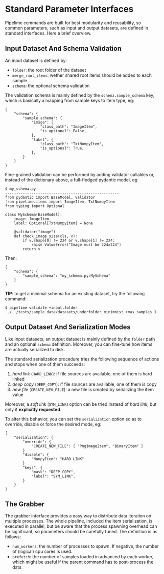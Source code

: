# Standard Parameter Interfaces

Pipelime commands are built for best modularity and reusability, so common parameters,
such as input and output datasets, are defined in standard interfaces. Here a brief
overview.

## Input Dataset And Schema Validation

An input dataset is defined by:
* `folder`: the root folder of the dataset
* `merge_root_items`: wether shared root items should be added to each sample
* `schema`: the optional schema validation

The validation schema is mainly defined by the `schema.sample_schema` key, which is
basically a mapping from sample keys to item type, eg:
```
{
    "schema": {
        "sample_schema": {
            "image": {
                "class_path": "ImageItem",
                "is_optional": False,
            },
            "label": {
                "class_path": "TxtNumpyItem",
                "is_optional": True,
            },
        }
    }
}
```

Fine-grained validation can be performed by adding validator callables or, instead of
the dictionary above, a full-fledged pydantic model, eg:
```
$ my_schema.py
----------------------------------------------------
from pydantic import BaseModel, validator
from pipelime.items import ImageItem, TxtNumpyItem
from typing import Optional

class MySchema(BaseModel):
    image: ImageItem
    label: Optional[TxtNumpyItem] = None

    @validator("image")
    def check_image_size(cls, v):
        if v.shape[0] != 224 or v.shape[1] != 224:
            raise ValueError("Image must be 224x224")
        return v
```
Then:
```
{
    "schema": {
        "sample_schema": "my_schema.py:MySchema"
    }
}
```

**TIP**: to get a minimal schema for an existing dataset, try the following command:

```
$ pipelime validate +input.folder ../../tests/sample_data/datasets/underfolder_minimnist +max_samples 1
```

## Output Dataset And Serialization Modes

Like input datasets, an output dataset is mainly defined by the `folder` path and an
optional `schema` definition. Moreover, you can fine-tune how items are actually
serialized to disk.

The standard serialization procedure tries the following sequence of actions and stops
when one of them succeeds:
1. *hard link* (`HARD_LINK`): if file sources are available, one of them is hard linked
1. *deep copy* (`DEEP_COPY`): if file sources are available, one of them is copy
1. *new file* (`CREATE_NEW_FILE`): a new file is created by serializing the item value

Moreover, a *soft link* (`SYM_LINK`) option can be tried instead of 
*hard link*, but only if **explicitly requested**.

To alter this behavior, you can set the `serialization` option so as to override,
disable or force the desired mode, eg:
```
{
    "serialization": {
        "override": {
            "CREATE_NEW_FILE": [ "PngImageItem", "BinaryItem" ]
        }
        "disable": {
            "NumpyItem": "HARD_LINK"
        }
        "keys": {
            "mask": "DEEP_COPY",
            "label": "SYM_LINK",
        }
    }
}
```

## The Grabber

The grabber interface provides a easy way to distribute data iteration on multiple
processes. The whole pipeline, included the item serialization, is executed in parallel,
but be aware that the process spawning overhead can be significant, so parameters should
be carefully tuned. The definition is as follows:
* `num_workers`: the number of processes to spawn. If negative, the number of (logical)
cpu cores is used.
* `prefetch`: the number of samples loaded in advanced by each worker, which might be
useful if the parent command has to post-process the data.
